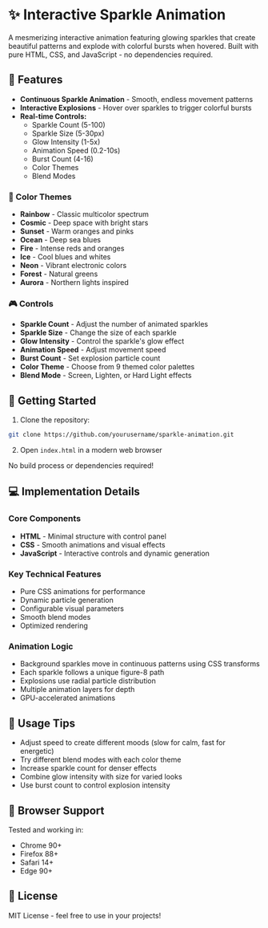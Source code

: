 # ✨ Interactive Sparkle Animation

A mesmerizing interactive animation featuring glowing sparkles that create beautiful patterns and explode with colorful bursts when hovered. Built with pure HTML, CSS, and JavaScript - no dependencies required.

## 🌟 Features

- **Continuous Sparkle Animation** - Smooth, endless movement patterns
- **Interactive Explosions** - Hover over sparkles to trigger colorful bursts
- **Real-time Controls:**
  - Sparkle Count (5-100)
  - Sparkle Size (5-30px)
  - Glow Intensity (1-5x)
  - Animation Speed (0.2-10s)
  - Burst Count (4-16)
  - Color Themes
  - Blend Modes

### 🎨 Color Themes

- **Rainbow** - Classic multicolor spectrum
- **Cosmic** - Deep space with bright stars
- **Sunset** - Warm oranges and pinks
- **Ocean** - Deep sea blues
- **Fire** - Intense reds and oranges
- **Ice** - Cool blues and whites
- **Neon** - Vibrant electronic colors
- **Forest** - Natural greens
- **Aurora** - Northern lights inspired

### 🎮 Controls

- **Sparkle Count** - Adjust the number of animated sparkles
- **Sparkle Size** - Change the size of each sparkle
- **Glow Intensity** - Control the sparkle's glow effect
- **Animation Speed** - Adjust movement speed
- **Burst Count** - Set explosion particle count
- **Color Theme** - Choose from 9 themed color palettes
- **Blend Mode** - Screen, Lighten, or Hard Light effects

## 🚀 Getting Started

1. Clone the repository:
```bash
git clone https://github.com/yourusername/sparkle-animation.git
```

2. Open `index.html` in a modern web browser

No build process or dependencies required!

## 💻 Implementation Details

### Core Components

- **HTML** - Minimal structure with control panel
- **CSS** - Smooth animations and visual effects
- **JavaScript** - Interactive controls and dynamic generation

### Key Technical Features

- Pure CSS animations for performance
- Dynamic particle generation
- Configurable visual parameters
- Smooth blend modes
- Optimized rendering

### Animation Logic

- Background sparkles move in continuous patterns using CSS transforms
- Each sparkle follows a unique figure-8 path
- Explosions use radial particle distribution
- Multiple animation layers for depth
- GPU-accelerated animations

## 🎯 Usage Tips

- Adjust speed to create different moods (slow for calm, fast for energetic)
- Try different blend modes with each color theme
- Increase sparkle count for denser effects
- Combine glow intensity with size for varied looks
- Use burst count to control explosion intensity

## 🔧 Browser Support

Tested and working in:
- Chrome 90+
- Firefox 88+
- Safari 14+
- Edge 90+

## 📝 License

MIT License - feel free to use in your projects!